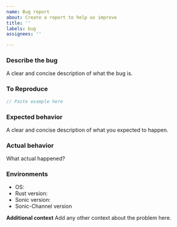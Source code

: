 ```yaml
---
name: Bug report
about: Create a report to help us improve
title: ''
labels: bug
assignees: ''

---
```


### Describe the bug
A clear and concise description of what the bug is.

### To Reproduce
```rust
// Paste example here
```

### Expected behavior
A clear and concise description of what you expected to happen.

### Actual behavior
What actual happened?

### Environments
 - OS: 
 - Rust version:
 - Sonic version: 
 - Sonic-Channel version

**Additional context**
Add any other context about the problem here.
